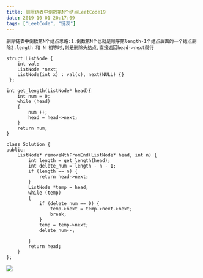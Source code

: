 ```yaml
---
title: 删除链表中倒数第N个结点LeetCode19
date: 2019-10-01 20:17:09
tags: ["LeetCode", "链表"]
---
```

    删除链表中倒数第N个结点思路:1.倒数第N个也就是顺序第length-1个结点后面的一个结点删除2.length 和 N 相等时,则是删除头结点,直接返回head->next就行
<!--more-->
```
struct ListNode {
    int val;
    ListNode *next;
    ListNode(int x) : val(x), next(NULL) {}
 };
 
int get_length(ListNode* head){
    int num = 0;
    while (head)
    {
        num ++;
        head = head->next;
    }
    return num;
}

class Solution {
public:
	ListNode* removeNthFromEnd(ListNode* head, int n) {
		int length = get_length(head);
		int delete_num = length - n - 1;
		if (length == n) {
			return head->next;
		}
		ListNode *temp = head;
		while (temp)
		{
			if (delete_num == 0) {
				temp->next = temp->next->next;
				break;
			}
			temp = temp->next;
			delete_num--;

		}
		return head;
	}
};
```
![](/images/runLeetCode19.png)
